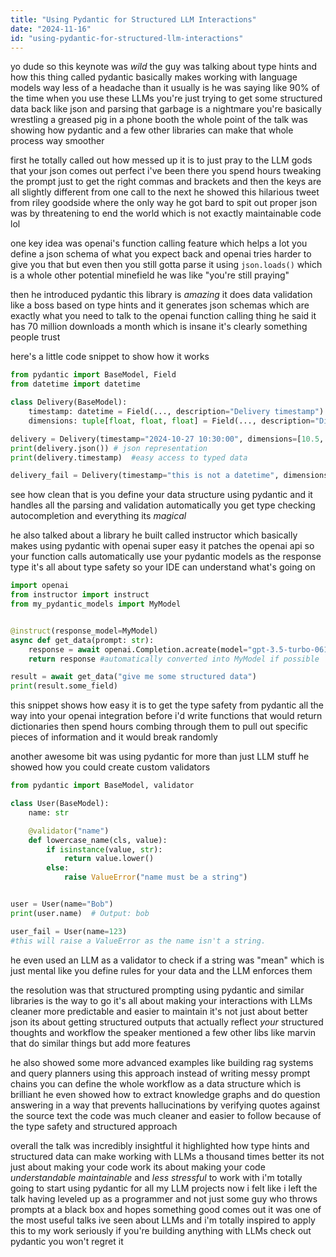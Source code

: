 ```yaml
---
title: "Using Pydantic for Structured LLM Interactions"
date: "2024-11-16"
id: "using-pydantic-for-structured-llm-interactions"
---
```


yo dude so this keynote was *wild*  the guy was talking about type hints and how this thing called pydantic basically makes working with language models way less of a headache than it usually is  he was saying like 90% of the time when you use these LLMs you're just trying to get some structured data back like json and parsing that garbage is a nightmare you're basically wrestling a greased pig in a phone booth  the whole point of the talk was showing how pydantic and a few other libraries can make that whole process way smoother


first he totally called out how messed up it is to just pray to the LLM gods that your json comes out perfect  i've been there  you spend hours tweaking the prompt just to get the right commas and brackets and then the keys are all slightly different from one call to the next  he showed this hilarious tweet from riley goodside where the only way he got bard to spit out proper json was by threatening to end the world which is not exactly maintainable code lol


one key idea was openai's function calling feature which helps a lot you define a json schema of what you expect back and openai tries harder to give you that but even then you still gotta parse it using `json.loads()` which is a whole other potential minefield he was like "you're still praying"  


then he introduced pydantic this library is *amazing* it does data validation like a boss based on type hints and it generates json schemas which are exactly what you need to talk to the openai function calling thing  he said it has 70 million downloads a month which is insane it's clearly something people trust



here's a little code snippet to show how it works

```python
from pydantic import BaseModel, Field
from datetime import datetime

class Delivery(BaseModel):
    timestamp: datetime = Field(..., description="Delivery timestamp")
    dimensions: tuple[float, float, float] = Field(..., description="Dimensions of package (length, width, height)")

delivery = Delivery(timestamp="2024-10-27 10:30:00", dimensions=[10.5, 5.2, 2.1])  # string and list are automatically converted
print(delivery.json()) # json representation 
print(delivery.timestamp)  #easy access to typed data

delivery_fail = Delivery(timestamp="this is not a datetime", dimensions="wrong type")  # throws a validation error
```


see how clean that is you define your data structure using pydantic and it handles all the parsing and validation automatically  you get type checking autocompletion and everything  its *magical*


he also talked about a library he built called instructor which basically makes using pydantic with openai super easy  it patches the openai api so your function calls automatically use your pydantic models as the response type it's all about type safety so your IDE can understand what's going on


```python
import openai
from instructor import instruct
from my_pydantic_models import MyModel


@instruct(response_model=MyModel)
async def get_data(prompt: str):
    response = await openai.Completion.acreate(model="gpt-3.5-turbo-0613", messages=[{"role": "user", "content": prompt}])
    return response #automatically converted into MyModel if possible

result = await get_data("give me some structured data")
print(result.some_field)
```

this snippet shows how easy it is to get the type safety from pydantic all the way into your openai integration  before i'd write functions that would return dictionaries then spend hours combing through them to pull out specific pieces of information and it would break randomly


another awesome bit was using pydantic for more than just LLM stuff  he showed how you could create custom validators


```python
from pydantic import BaseModel, validator

class User(BaseModel):
    name: str

    @validator("name")
    def lowercase_name(cls, value):
        if isinstance(value, str):
            return value.lower()
        else:
            raise ValueError("name must be a string")


user = User(name="Bob")
print(user.name)  # Output: bob

user_fail = User(name=123)
#this will raise a ValueError as the name isn't a string.
```


he even used an LLM as a validator to check if a string was "mean" which is just mental  like you define rules for your data and the LLM enforces them  


the resolution was that structured prompting using pydantic and similar libraries is the way to go  it's all about making your interactions with LLMs cleaner more predictable and easier to maintain  it's not just about better json its about getting structured outputs that actually reflect *your* structured thoughts and workflow the speaker mentioned a few other libs like marvin  that do similar things but add more features



he also showed some more advanced examples like building rag systems and query planners using this approach  instead of writing messy prompt chains you can define the whole workflow as a data structure which is brilliant he even showed how to extract knowledge graphs and do question answering in a way that prevents hallucinations by verifying quotes against the source text  the code was much cleaner and easier to follow because of the type safety and structured approach


overall the talk was incredibly insightful  it highlighted how type hints and structured data can make working with LLMs a thousand times better its not just about making your code work its about making your code *understandable* *maintainable* and  *less stressful* to work with  i'm totally going to start using pydantic for all my LLM projects now i felt like i left the talk having leveled up as a programmer and not just some guy who throws prompts at a black box and hopes something good comes out  it was one of the most useful talks ive seen about LLMs  and i'm totally inspired to apply this to my work  seriously  if you're building anything with LLMs check out pydantic  you won't regret it
